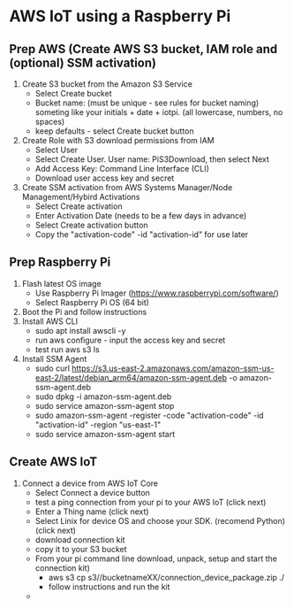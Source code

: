 # AWS IoT using a Raspberry Pi

## Prep AWS (Create AWS S3 bucket, IAM role and (optional) SSM activation)

1. Create S3 bucket from the Amazon S3 Service
    - Select Create bucket
    - Bucket name: (must be unique - see rules for bucket naming) someting like your initials + date + iotpi. (all lowercase, numbers, no spaces)
    - keep defaults - select Create bucket button
1. Create Role with S3 download permissions from IAM
    - Select User
    - Select Create User. User name: PiS3Download, then select Next
    - Add Access Key: Command Line Interface (CLI)
    - Download user access key and secret
1. Create SSM activation from AWS Systems Manager/Node Management/Hybird Activations
    - Select Create activation
    - Enter Activation Date (needs to be a few days in advance)
    - Select Create activation button
    - Copy the "activation-code" -id "activation-id" for use later


## Prep Raspberry Pi
1. Flash latest OS image
    - Use Raspberry Pi Imager (https://www.raspberrypi.com/software/)
    - Select Raspberry Pi OS (64 bit)
1. Boot the Pi and follow instructions
1. Install AWS CLI
    - sudo apt install awscli -y
    - run aws configure - input the access key and secret
    - test run aws s3 ls
1. Install SSM Agent
    - sudo curl https://s3.us-east-2.amazonaws.com/amazon-ssm-us-east-2/latest/debian_arm64/amazon-ssm-agent.deb -o amazon-ssm-agent.deb
    - sudo dpkg -i amazon-ssm-agent.deb
    - sudo service amazon-ssm-agent stop
    - sudo amazon-ssm-agent -register -code "activation-code" -id "activation-id" -region "us-east-1"
    - sudo service amazon-ssm-agent start

## Create AWS IoT
1. Connect a device from AWS IoT Core
    - Select Connect a device button
    - test a ping connection from your pi to your AWS IoT (click next)
    - Enter a Thing name (click next)
    - Select Linix for device OS and choose your SDK. (recomend Python) (click next)
    - download connection kit
    - copy it to your S3 bucket
    - From your pi command line download, unpack, setup and start the connection kit)
        - aws s3 cp s3//bucketnameXX/connection_device_package.zip ./
        - follow instructions and run the kit
    - 
